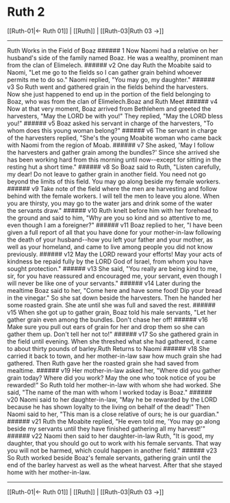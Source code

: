 # Ruth 2

[[Ruth-01|← Ruth 01]] | [[Ruth]] | [[Ruth-03|Ruth 03 →]]
***

Ruth Works in the Field of Boaz ###### 1 Now Naomi had a relative on her husband's side of the family named Boaz. He was a wealthy, prominent man from the clan of Elimelech. ###### v2 One day Ruth the Moabite said to Naomi, "Let me go to the fields so I can gather grain behind whoever permits me to do so." Naomi replied, "You may go, my daughter." ###### v3 So Ruth went and gathered grain in the fields behind the harvesters. Now she just happened to end up in the portion of the field belonging to Boaz, who was from the clan of Elimelech.Boaz and Ruth Meet ###### v4 Now at that very moment, Boaz arrived from Bethlehem and greeted the harvesters, "May the LORD be with you!" They replied, "May the LORD bless you!" ###### v5 Boaz asked his servant in charge of the harvesters, "To whom does this young woman belong?" ###### v6 The servant in charge of the harvesters replied, "She's the young Moabite woman who came back with Naomi from the region of Moab. ###### v7 She asked, 'May I follow the harvesters and gather grain among the bundles?' Since she arrived she has been working hard from this morning until now--except for sitting in the resting hut a short time." ###### v8 So Boaz said to Ruth, "Listen carefully, my dear! Do not leave to gather grain in another field. You need not go beyond the limits of this field. You may go along beside my female workers. ###### v9 Take note of the field where the men are harvesting and follow behind with the female workers. I will tell the men to leave you alone. When you are thirsty, you may go to the water jars and drink some of the water the servants draw." ###### v10 Ruth knelt before him with her forehead to the ground and said to him, "Why are you so kind and so attentive to me, even though I am a foreigner?" ###### v11 Boaz replied to her, "I have been given a full report of all that you have done for your mother-in-law following the death of your husband--how you left your father and your mother, as well as your homeland, and came to live among people you did not know previously. ###### v12 May the LORD reward your efforts! May your acts of kindness be repaid fully by the LORD God of Israel, from whom you have sought protection." ###### v13 She said, "You really are being kind to me, sir, for you have reassured and encouraged me, your servant, even though I will never be like one of your servants." ###### v14 Later during the mealtime Boaz said to her, "Come here and have some food! Dip your bread in the vinegar." So she sat down beside the harvesters. Then he handed her some roasted grain. She ate until she was full and saved the rest. ###### v15 When she got up to gather grain, Boaz told his male servants, "Let her gather grain even among the bundles. Don't chase her off! ###### v16 Make sure you pull out ears of grain for her and drop them so she can gather them up. Don't tell her not to!" ###### v17 So she gathered grain in the field until evening. When she threshed what she had gathered, it came to about thirty pounds of barley.Ruth Returns to Naomi ###### v18 She carried it back to town, and her mother-in-law saw how much grain she had gathered. Then Ruth gave her the roasted grain she had saved from mealtime. ###### v19 Her mother-in-law asked her, "Where did you gather grain today? Where did you work? May the one who took notice of you be rewarded!" So Ruth told her mother-in-law with whom she had worked. She said, "The name of the man with whom I worked today is Boaz." ###### v20 Naomi said to her daughter-in-law, "May he be rewarded by the LORD because he has shown loyalty to the living on behalf of the dead!" Then Naomi said to her, "This man is a close relative of ours; he is our guardian." ###### v21 Ruth the Moabite replied, "He even told me, 'You may go along beside my servants until they have finished gathering all my harvest!'" ###### v22 Naomi then said to her daughter-in-law Ruth, "It is good, my daughter, that you should go out to work with his female servants. That way you will not be harmed, which could happen in another field." ###### v23 So Ruth worked beside Boaz's female servants, gathering grain until the end of the barley harvest as well as the wheat harvest. After that she stayed home with her mother-in-law.

***
[[Ruth-01|← Ruth 01]] | [[Ruth]] | [[Ruth-03|Ruth 03 →]]
